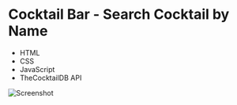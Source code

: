 # Cocktail Bar - Search Cocktail by Name

- HTML
- CSS
- JavaScript
- TheCocktailDB API

![Screenshot](https://i.imgur.com/LZsdkl3_d.webp?maxwidth=1520&fidelity=grand)